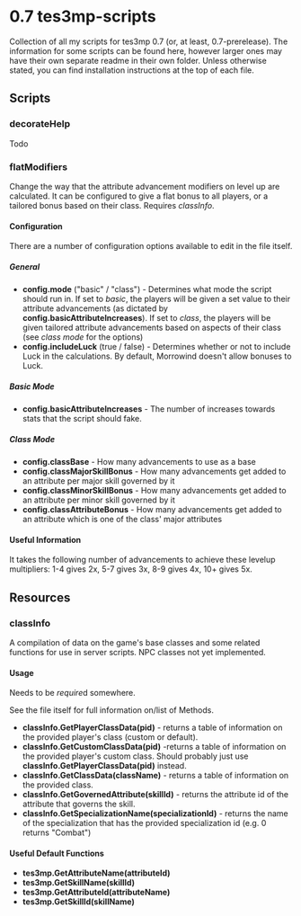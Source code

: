 # 0.7 tes3mp-scripts
Collection of all my scripts for tes3mp 0.7 (or, at least, 0.7-prerelease). The information for some scripts can be found here, however larger ones may have their own separate readme in their own folder. Unless otherwise stated, you can find installation instructions at the top of each file.

## Scripts
### decorateHelp
Todo
### flatModifiers
Change the way that the attribute advancement modifiers on level up are calculated. It can be configured to give a flat bonus to all players, or a tailored bonus based on their class. Requires *classInfo*.
#### Configuration
There are a number of configuration options available to edit in the file itself.
##### General
- **config.mode** ("basic" / "class") - Determines what mode the script should run in. If set to *basic*, the players will be given a set value to their attribute advancements (as dictated by **config.basicAttributeIncreases**). If set to *class*, the players will be given tailored attribute advancements based on aspects of their class (see *class mode* for the options)
- **config.includeLuck** (true / false) - Determines whether or not to include Luck in the calculations. By default, Morrowind doesn't allow bonuses to Luck.
##### Basic Mode
- **config.basicAttributeIncreases** - The number of increases towards stats that the script should fake.
##### Class Mode
- **config.classBase** - How many advancements to use as a base
- **config.classMajorSkillBonus** - How many advancements get added to an attribute per major skill governed by it
- **config.classMinorSkillBonus** - How many advancements get added to an attribute per minor skill governed by it
- **config.classAttributeBonus** - How many advancements get added to an attribute which is one of the class' major attributes
#### Useful Information
It takes the following number of advancements to achieve these levelup multipliers:
1-4 gives 2x, 5-7 gives 3x, 8-9 gives 4x, 10+ gives 5x.

## Resources
### classInfo
A compilation of data on the game's base classes and some related functions for use in server scripts. NPC classes not yet implemented.
#### Usage
Needs to be *require*d somewhere.

See the file itself for full information on/list of Methods.
- **classInfo.GetPlayerClassData(pid)** - returns a table of information on the provided player's class (custom or default).
- **classInfo.GetCustomClassData(pid)** -returns a table of information on the provided player's custom class. Should probably just use **classInfo.GetPlayerClassData(pid)** instead.
- **classInfo.GetClassData(className)** - returns a table of information on the provided class.
- **classInfo.GetGovernedAttribute(skillId)** - returns the attribute id of the attribute that governs the skill.
- **classInfo.GetSpecializationName(specializationId)** - returns the name of the specialization that has the provided specialization id (e.g. 0 returns "Combat")

#### Useful Default Functions
- **tes3mp.GetAttributeName(attributeId)**
- **tes3mp.GetSkillName(skillId)**
- **tes3mp.GetAttributeId(attributeName)**
- **tes3mp.GetSkillId(skillName)**
